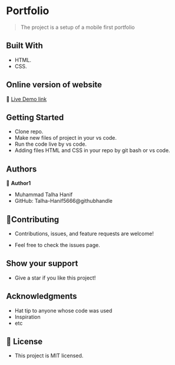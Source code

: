 ﻿# Portfolio
>The project is a setup of a mobile first portfolio

## Built With
- HTML.
- CSS.

## Online version of website
🔗 [Live Demo link](https://talha-hanif5666.github.io/)

## Getting Started

- Clone repo.
- Make new files of project in your vs code.
- Run the code live by vs code.
- Adding files HTML and CSS in your repo by git bash or vs code.


## Authors

👤 **Author1**
- Muhammad Talha Hanif 
- GitHub: Talha-Hanif5666@githubhandle


## 🤝Contributing
- Contributions, issues, and feature requests are welcome!

- Feel free to check the issues page.

## Show your support
- Give a star if you like this project!

## Acknowledgments
- Hat tip to anyone whose code was used
- Inspiration
- etc
## 📝 License
- This project is MIT licensed.
